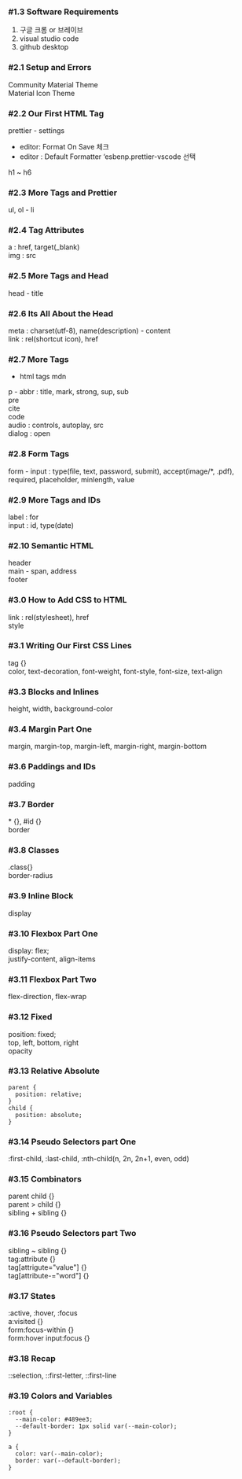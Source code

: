 ### #1.3 Software Requirements

1. 구글 크롬 or 브레이브
2. visual studio code
3. github desktop

### #2.1 Setup and Errors

Community Material Theme  
Material Icon Theme

### #2.2 Our First HTML Tag

prettier - settings

- editor: Format On Save 체크
- editor : Default Formatter ‘esbenp.prettier-vscode 선택

h1 ~ h6

### #2.3 More Tags and Prettier

ul, ol - li

### #2.4 Tag Attributes

a : href, target(\_blank)  
img : src

### #2.5 More Tags and Head

head - title

### #2.6 Its All About the Head

meta : charset(utf-8), name(description) - content  
link : rel(shortcut icon), href

### #2.7 More Tags

- html tags mdn

p - abbr : title, mark, strong, sup, sub  
pre  
cite  
code  
audio : controls, autoplay, src  
dialog : open

### #2.8 Form Tags

form - input : type(file, text, password, submit), accept(image/\*, .pdf), required, placeholder, minlength, value

### #2.9 More Tags and IDs

label : for  
input : id, type(date)

### #2.10 Semantic HTML

header  
main - span, address  
footer

### #3.0 How to Add CSS to HTML

link : rel(stylesheet), href    
style

### #3.1 Writing Our First CSS Lines

tag {}    
color, text-decoration, font-weight, font-style, font-size, text-align

### #3.3 Blocks and Inlines

height, width, background-color

### #3.4 Margin Part One

margin, margin-top, margin-left, margin-right, margin-bottom

### #3.6 Paddings and IDs

padding

### #3.7 Border

\* {}, #id {}    
border

### #3.8 Classes

.class{}    
border-radius

### #3.9 Inline Block

display

### #3.10 Flexbox Part One

display: flex;    
justify-content, align-items

### #3.11 Flexbox Part Two

flex-direction, flex-wrap

### #3.12 Fixed

position: fixed;    
top, left, bottom, right    
opacity

### #3.13 Relative Absolute

```
parent {
  position: relative;
}
child {
  position: absolute;
}
```
### #3.14 Pseudo Selectors part One

:first-child, :last-child, :nth-child(n, 2n, 2n+1, even, odd)

### #3.15 Combinators

parent child {}    
parent > child {}    
sibling + sibling {}

### #3.16 Pseudo Selectors part Two

sibling ~ sibling {}    
tag:attribute {}    
tag[attrigute="value"] {}    
tag[attribute-="word"] {}

### #3.17 States

:active, :hover, :focus    
a:visited {}    
form:focus-within {}    
form:hover input:focus {}

### #3.18 Recap

::selection, ::first-letter, ::first-line

### #3.19 Colors and Variables
```
:root {
  --main-color: #489ee3;
  --default-border: 1px solid var(--main-color);
}

a {
  color: var(--main-color);
  border: var(--default-border);
}
```
